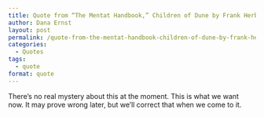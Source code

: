 ```yaml
---
title: Quote from “The Mentat Handbook,” Children of Dune by Frank Herbert
author: Dana Ernst
layout: post
permalink: /quote-from-the-mentat-handbook-children-of-dune-by-frank-herbert/
categories:
  - Quotes
tags:
  - quote
format: quote
---
```


<i class="fa fa-quote-left fa-2x fa-pull-left fa-border"></i>There’s no real mystery about this at the moment. This is what we want now. It may prove wrong later, but we’ll correct that when we come to it.
